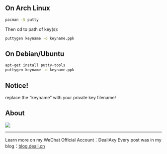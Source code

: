 ## On Arch Linux
```bash
pacman -S putty
```
Then cd to path of key(s):
```bash
puttygen keyname -o keyname.ppk
```

## On Debian/Ubuntu
```bash
apt-get install putty-tools
puttygen keyname -o keyname.ppk
```

## Notice!
replace the “keyname” with your private key filename!


## About
![](https://upload-images.jianshu.io/upload_images/8869373-901590e019f6f85b.png?imageMogr2/auto-orient/strip%7CimageView2/2/w/1240)

---------------
Learn more on my WeChat Official Account：DealiAxy
Every post was in my blog：[blog.deali.cn](http://blog.deali.cn)